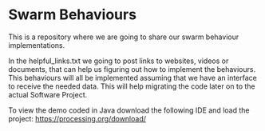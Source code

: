 # Swarm Behaviours
This is a repository where we are going to share our swarm behaviour implementations.

In the helpful_links.txt we going to post links to websites, videos or documents, that can help us figuring out how to implement the behaviours.
This behaviours will all be implemented assuming that we have an interface to receive the needed data.
This will help migrating the code later on to the actual Software Project.

To view the demo coded in Java download the following IDE and load the project: 
https://processing.org/download/
